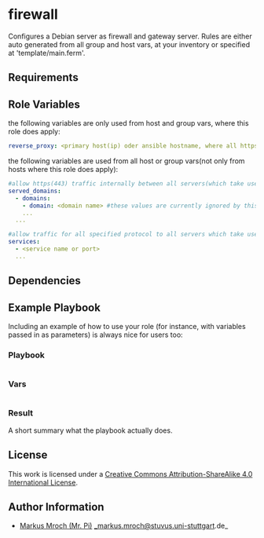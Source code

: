 # firewall

Configures a Debian server as firewall and gateway server. Rules are either auto generated from all group and host vars, at your inventory or specified at 'template/main.ferm'.


## Requirements



## Role Variables
the following variables are only used from host and group vars, where this role does apply:
```yml
reverse_proxy: <primary host(ip) oder ansible hostname, where all https and http traffic should be forrwarded too>
```

the following variables are used from all host or group vars(not only from hosts where this role does apply):
```yml
#allow https(443) traffic internally between all servers(which take use of following option) and the reverse proxy.
served_domains:
  - domains:
    - domain: <domain name> #these values are currently ignored by this role(the role only checks if served_domains is defined or not)
	...
  ...

#allow traffic for all specified protocol to all servers which take use of that option.
services:
  - <service name or port>
  ...
```


## Dependencies



## Example Playbook

Including an example of how to use your role (for instance, with variables passed in as parameters) is always nice for users too:


### Playbook

```yml
```


### Vars

```yml
```


### Result

A short summary what the playbook actually does.


## License

This work is licensed under a [Creative Commons Attribution-ShareAlike 4.0 International License](http://creativecommons.org/licenses/by-sa/4.0/).


## Author Information

 * [Markus Mroch (Mr. Pi)](https://github.com/Mr-Pi) _markus.mroch@stuvus.uni-stuttgart.de_
